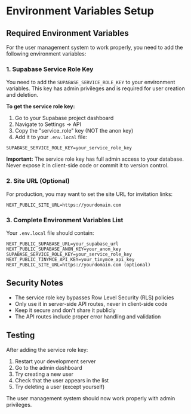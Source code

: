 # Environment Variables Setup

## Required Environment Variables

For the user management system to work properly, you need to add the following environment variables:

### 1. Supabase Service Role Key

You need to add the `SUPABASE_SERVICE_ROLE_KEY` to your environment variables. This key has admin privileges and is required for user creation and deletion.

**To get the service role key:**

1. Go to your Supabase project dashboard
2. Navigate to Settings → API
3. Copy the "service_role" key (NOT the anon key)
4. Add it to your `.env.local` file:

```
SUPABASE_SERVICE_ROLE_KEY=your_service_role_key
```

**Important:** The service role key has full admin access to your database. Never expose it in client-side code or commit it to version control.

### 2. Site URL (Optional)

For production, you may want to set the site URL for invitation links:

```
NEXT_PUBLIC_SITE_URL=https://yourdomain.com
```

### 3. Complete Environment Variables List

Your `.env.local` file should contain:

```
NEXT_PUBLIC_SUPABASE_URL=your_supabase_url
NEXT_PUBLIC_SUPABASE_ANON_KEY=your_anon_key
SUPABASE_SERVICE_ROLE_KEY=your_service_role_key
NEXT_PUBLIC_TINYMCE_API_KEY=your_tinymce_api_key
NEXT_PUBLIC_SITE_URL=https://yourdomain.com (optional)
```

## Security Notes

- The service role key bypasses Row Level Security (RLS) policies
- Only use it in server-side API routes, never in client-side code
- Keep it secure and don't share it publicly
- The API routes include proper error handling and validation

## Testing

After adding the service role key:

1. Restart your development server
2. Go to the admin dashboard
3. Try creating a new user
4. Check that the user appears in the list
5. Try deleting a user (except yourself)

The user management system should now work properly with admin privileges. 
